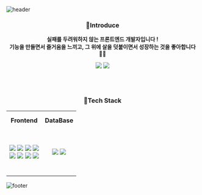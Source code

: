 ![header](https://capsule-render.vercel.app/api?type=waving&color=gradient&height=200&section=header&text=Hello!%20Welcome!%20&fontSize=40&fontAlignY=36&animation=twinkling&)

<h3 align=center> 🌈Introduce </h3>
<p align=center> <strong>실패를 두려워하지 않는 프론트엔드 개발자입니다 !<br>
  기능을 만들면서 즐거움을 느끼고, 그 위에 살을 덧붙이면서 성장하는 것을 좋아합니다 👩🏻</strong> 

<div align="center">
  <a href="https://velog.io/@hyeonbinnn"><img src="https://img.shields.io/badge/Velog-20C997?style=square&logo=velog&logoColor=white"/></a>
  <a href="https://github.com/hyeonbinnn"><img src="https://img.shields.io/badge/GitHub-181717?style=square&logo=github&logoColor=white"></a>
</div>

<br><br>
  
<h3 align=center> 🌈Tech Stack </h3>
<table align="center">
  <tr height="50px">
    <th>Frontend</th>
    <th>DataBase</th>
  </tr>
  
<tr height="120px">
<td valign="center">
<div align="center">
<img src="https://img.shields.io/badge/JavaScript-F7DF1E?style=square&logo=javascript&logoColor=black">
<img src="https://img.shields.io/badge/React-61DAFB?style=square&logo=react&logoColor=black">
<img src="https://img.shields.io/badge/typescript-3178C6?style=square&logo=typescript&logoColor=white">
<img src="https://img.shields.io/badge/next.js-000000?style=square&logo=next.js&logoColor=white"><br>
<img src="https://img.shields.io/badge/Redux-764ABC?style=square&logo=Redux&logoColor=white">
<img src="https://img.shields.io/badge/Recoil-3578E5?style=square&logo=recoil&logoColor=white">
<img src="https://img.shields.io/badge/HTML5-E34F26?style=square&logo=html5&logoColor=white">
<img src="https://img.shields.io/badge/CSS3-1572B6?style=square&logo=css3&logoColor=white">
</div>
</td>

<td valign="center">
<div align="center">  
<img src="https://img.shields.io/badge/MySQL-4479A1?style=squaree&logo=mysql&logoColor=white">
<img src="https://img.shields.io/badge/MongoDB-47A248?style=squaree&logo=mongodb&logoColor=white">
</div>
</td>
</td></tr></table>  

![footer](https://capsule-render.vercel.app/api?type=waving&color=gradient&height=100&section=footer&text=👩🏻‍💻&fontAlign=90&fontsize=10&animation=blink&)
